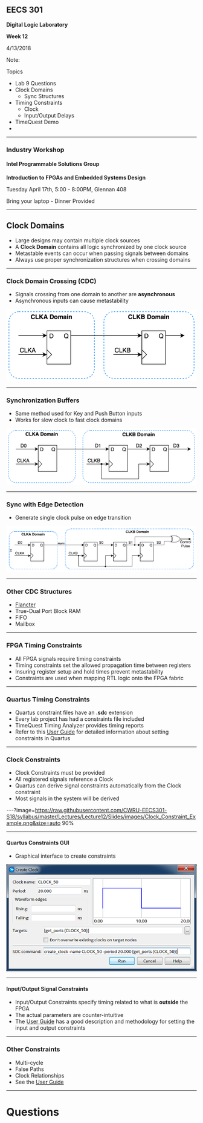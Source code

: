 ## EECS 301

**Digital Logic Laboratory**

**Week 12**

4/13/2018

Note:

Topics

* Lab 9 Questions
* Clock Domains
	* Sync Structures
* Timing Constraints
	* Clock
	* Input/Output Delays
* TimeQuest Demo
* 

---

### Industry Workshop

#### Intel Programmable Solutions Group

**Introduction to FPGAs and Embedded Systems Design**

Tuesday April 17th, 5:00 - 8:00PM, Glennan 408

Bring your laptop - Dinner Provided

---

## Clock Domains

* Large designs may contain multiple clock sources
* A **Clock Domain** contains all logic synchronized by one clock source
* Metastable events can occur when passing signals between domains
* Always use proper synchronization structures when crossing domains

---

### Clock Domain Crossing (CDC)

* Signals crossing from one domain to another are **asynchronous**
* Asynchronous inputs can cause metastability

![Clock Domain Crossing](https://raw.githubusercontent.com/CWRU-EECS301-S18/syllabus/master/Lectures/Lecture12/Slides/images/Clock_Domains_01.png)

---

### Synchronization Buffers

* Same method used for Key and Push Button inputs
* Works for slow clock to fast clock domains

![Clock Domain Crossing](https://raw.githubusercontent.com/CWRU-EECS301-S18/syllabus/master/Lectures/Lecture12/Slides/images/Clock_Domains_02.png)

---

### Sync with Edge Detection

* Generate single clock pulse on edge transition

![Clock Domain Crossing](https://raw.githubusercontent.com/CWRU-EECS301-S18/syllabus/master/Lectures/Lecture12/Slides/images/Clock_Domains_03.png)

---

### Other CDC Structures

* [Flancter](https://www.doulos.com/knowhow/fpga/fastcounter/)
* True-Dual Port Block RAM
* FIFO
* Mailbox

---


### FPGA Timing Constraints

* All FPGA signals require timing constraints
* Timing constraints set the allowed propagation time between registers
* Insuring register setup and hold times prevent metastability
* Constraints are used when mapping RTL logic onto the FPGA fabric

---

### Quartus Timing Constraints

* Quartus constraint files have an **.sdc** extension
* Every lab project has had a constraints file included
* TimeQuest Timing Analyzer provides timing reports
* Refer to this [User Guide](http://www.alterawiki.com/uploads/3/3f/TimeQuest_User_Guide.pdf) for detailed information about setting constraints in Quartus

---

### Clock Constraints

* Clock Constraints must be provided
* All registered signals reference a Clock
* Quartus can derive signal constraints automatically from the Clock constraint
* Most signals in the system will be derived

---?image=https://raw.githubusercontent.com/CWRU-EECS301-S18/syllabus/master/Lectures/Lecture12/Slides/images/Clock_Constraint_Example.png&size=auto 90%

---

#### Quartus Constraints GUI

* Graphical interface to create constraints

![Create Clock GUI](https://raw.githubusercontent.com/CWRU-EECS301-S18/syllabus/master/Lectures/Lecture12/Slides/images/Timing_Create_Clock.png)

---

#### Input/Output Signal Constraints

* Input/Output Constraints specify timing related to what is **outside** the FPGA
* The actual parameters are counter-intuitive
* The [User Guide](http://www.alterawiki.com/uploads/3/3f/TimeQuest_User_Guide.pdf) has a good description and methodology for setting the input and output constraints 

---

### Other Constraints

* Multi-cycle
* False Paths
* Clock Relationships
* See the [User Guide](http://www.alterawiki.com/uploads/3/3f/TimeQuest_User_Guide.pdf)

---

# Questions

